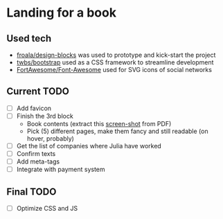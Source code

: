 # Landing for a book

## Used tech
- [froala/design-blocks](https://github.com/froala/design-blocks) was used to prototype and kick-start the project
- [twbs/bootstrap](https://github.com/twbs/bootstrap) used as a CSS framework to streamline development
- [FortAwesome/Font-Awesome](https://github.com/FortAwesome/Font-Awesome) used for SVG icons of social networks

## Current TODO
- [ ] Add favicon
- [ ] Finish the 3rd block
  - Book contents (extract this [screen-shot](http://prntscr.com/mxrdel) from PDF)
  - Pick (5) different pages, make them fancy and still readable (on hover, probably)
- [ ] Get the list of companies where Julia have worked
- [ ] Confirm texts
- [ ] Add meta-tags
- [ ] Integrate with payment system

## Final TODO
- [ ] Optimize CSS and JS
